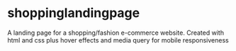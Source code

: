 # shoppinglandingpage
A landing page for a shopping/fashion e-commerce website. Created with html and css plus hover effects and media query for mobile responsiveness
